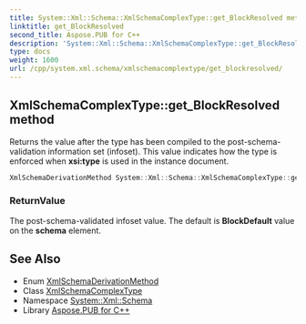 ```yaml
---
title: System::Xml::Schema::XmlSchemaComplexType::get_BlockResolved method
linktitle: get_BlockResolved
second_title: Aspose.PUB for C++
description: 'System::Xml::Schema::XmlSchemaComplexType::get_BlockResolved method. Returns the value after the type has been compiled to the post-schema-validation information set (infoset). This value indicates how the type is enforced when xsi:type is used in the instance document in C++.'
type: docs
weight: 1600
url: /cpp/system.xml.schema/xmlschemacomplextype/get_blockresolved/
---
```

## XmlSchemaComplexType::get_BlockResolved method


Returns the value after the type has been compiled to the post-schema-validation information set (infoset). This value indicates how the type is enforced when **xsi:type** is used in the instance document.

```cpp
XmlSchemaDerivationMethod System::Xml::Schema::XmlSchemaComplexType::get_BlockResolved()
```


### ReturnValue

The post-schema-validated infoset value. The default is **BlockDefault** value on the **schema** element.

## See Also

* Enum [XmlSchemaDerivationMethod](../../xmlschemaderivationmethod/)
* Class [XmlSchemaComplexType](../)
* Namespace [System::Xml::Schema](../../)
* Library [Aspose.PUB for C++](../../../)
